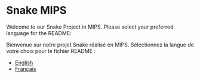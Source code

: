 # Snake MIPS

Welcome to our Snake Project in MIPS. Please select your preferred language for the README:

Bienvenue sur notre projet Snake réalisé en MIPS. Sélectionnez la langue de votre choix pour le fichier README :

- [English](README_en.md)
- [Français](README_fr.md)
